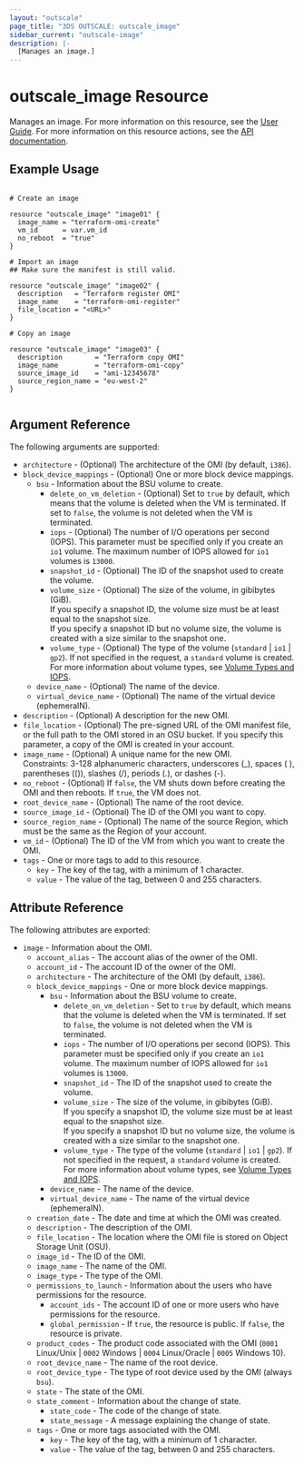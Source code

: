```yaml
---
layout: "outscale"
page_title: "3DS OUTSCALE: outscale_image"
sidebar_current: "outscale-image"
description: |-
  [Manages an image.]
---
```


# outscale_image Resource

Manages an image.
For more information on this resource, see the [User Guide](https://wiki.outscale.net/display/EN/About+OMIs).
For more information on this resource actions, see the [API documentation](https://docs-beta.outscale.com/#3ds-outscale-api-image).

## Example Usage

```hcl

# Create an image

resource "outscale_image" "image01" {
  image_name = "terraform-omi-create"
  vm_id      = var.vm_id
  no_reboot  = "true"
}

# Import an image
## Make sure the manifest is still valid.

resource "outscale_image" "image02" {
  description   = "Terraform register OMI"
  image_name    = "terraform-omi-register"
  file_location = "<URL>"
}

# Copy an image

resource "outscale_image" "image03" {
  description        = "Terraform copy OMI"
  image_name         = "terraform-omi-copy"
  source_image_id    = "ami-12345678"
  source_region_name = "eu-west-2"
}


```

## Argument Reference

The following arguments are supported:

* `architecture` - (Optional) The architecture of the OMI (by default, `i386`).
* `block_device_mappings` - (Optional) One or more block device mappings.
  * `bsu` - Information about the BSU volume to create.
    * `delete_on_vm_deletion` - (Optional) Set to `true` by default, which means that the volume is deleted when the VM is terminated. If set to `false`, the volume is not deleted when the VM is terminated.
    * `iops` - (Optional) The number of I/O operations per second (IOPS). This parameter must be specified only if you create an `io1` volume. The maximum number of IOPS allowed for `io1` volumes is `13000`.
    * `snapshot_id` - (Optional) The ID of the snapshot used to create the volume.
    * `volume_size` - (Optional) The size of the volume, in gibibytes (GiB).<br />
If you specify a snapshot ID, the volume size must be at least equal to the snapshot size.<br />
If you specify a snapshot ID but no volume size, the volume is created with a size similar to the snapshot one.
    * `volume_type` - (Optional) The type of the volume (`standard` \| `io1` \| `gp2`). If not specified in the request, a `standard` volume is created.<br />
For more information about volume types, see [Volume Types and IOPS](https://wiki.outscale.net/display/EN/About+Volumes#AboutVolumes-VolumeTypesVolumeTypesandIOPS).
  * `device_name` - (Optional) The name of the device.
  * `virtual_device_name` - (Optional) The name of the virtual device (ephemeralN).
* `description` - (Optional) A description for the new OMI.
* `file_location` - (Optional) The pre-signed URL of the OMI manifest file, or the full path to the OMI stored in an OSU bucket. If you specify this parameter, a copy of the OMI is created in your account.
* `image_name` - (Optional) A unique name for the new OMI.<br />
Constraints: 3-128 alphanumeric characters, underscores (_), spaces ( ), parentheses (()), slashes (/), periods (.), or dashes (-).
* `no_reboot` - (Optional) If `false`, the VM shuts down before creating the OMI and then reboots. If `true`, the VM does not.
* `root_device_name` - (Optional) The name of the root device.
* `source_image_id` - (Optional) The ID of the OMI you want to copy.
* `source_region_name` - (Optional) The name of the source Region, which must be the same as the Region of your account.
* `vm_id` - (Optional) The ID of the VM from which you want to create the OMI.
* `tags` - One or more tags to add to this resource.
    * `key` - The key of the tag, with a minimum of 1 character.
    * `value` - The value of the tag, between 0 and 255 characters.

## Attribute Reference

The following attributes are exported:

* `image` - Information about the OMI.
  * `account_alias` - The account alias of the owner of the OMI.
  * `account_id` - The account ID of the owner of the OMI.
  * `architecture` - The architecture of the OMI (by default, `i386`).
  * `block_device_mappings` - One or more block device mappings.
    * `bsu` - Information about the BSU volume to create.
      * `delete_on_vm_deletion` - Set to `true` by default, which means that the volume is deleted when the VM is terminated. If set to `false`, the volume is not deleted when the VM is terminated.
      * `iops` - The number of I/O operations per second (IOPS). This parameter must be specified only if you create an `io1` volume. The maximum number of IOPS allowed for `io1` volumes is `13000`.
      * `snapshot_id` - The ID of the snapshot used to create the volume.
      * `volume_size` - The size of the volume, in gibibytes (GiB).<br />
If you specify a snapshot ID, the volume size must be at least equal to the snapshot size.<br />
If you specify a snapshot ID but no volume size, the volume is created with a size similar to the snapshot one.
      * `volume_type` - The type of the volume (`standard` \| `io1` \| `gp2`). If not specified in the request, a `standard` volume is created.<br />
For more information about volume types, see [Volume Types and IOPS](https://wiki.outscale.net/display/EN/About+Volumes#AboutVolumes-VolumeTypesVolumeTypesandIOPS).
    * `device_name` - The name of the device.
    * `virtual_device_name` - The name of the virtual device (ephemeralN).
  * `creation_date` - The date and time at which the OMI was created.
  * `description` - The description of the OMI.
  * `file_location` - The location where the OMI file is stored on Object Storage Unit (OSU).
  * `image_id` - The ID of the OMI.
  * `image_name` - The name of the OMI.
  * `image_type` - The type of the OMI.
  * `permissions_to_launch` - Information about the users who have permissions for the resource.
    * `account_ids` - The account ID of one or more users who have permissions for the resource.
    * `global_permission` - If `true`, the resource is public. If `false`, the resource is private.
  * `product_codes` - The product code associated with the OMI (`0001` Linux/Unix \| `0002` Windows \| `0004` Linux/Oracle \| `0005` Windows 10).
  * `root_device_name` - The name of the root device.
  * `root_device_type` - The type of root device used by the OMI (always `bsu`).
  * `state` - The state of the OMI.
  * `state_comment` - Information about the change of state.
    * `state_code` - The code of the change of state.
    * `state_message` - A message explaining the change of state.
  * `tags` - One or more tags associated with the OMI.
    * `key` - The key of the tag, with a minimum of 1 character.
    * `value` - The value of the tag, between 0 and 255 characters.
